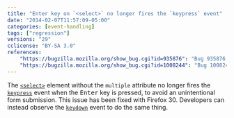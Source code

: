 ```yaml
---
title: "Enter key on `<select>` no longer fires the `keypress` event"
date: "2014-02-07T11:57:09-05:00"
categories: [event-handling]
tags: ["regression"]
versions: "29"
cclicense: "BY-SA 3.0"
references:
    "https://bugzilla.mozilla.org/show_bug.cgi?id=935876": "Bug 935876 – <select> element shouldn\'t consume key events which don\'t cause any default action"
    "https://bugzilla.mozilla.org/show_bug.cgi?id=1008244": "Bug 1008244 – Regression in 29: \"Enter\" key on <select> element no longer fires a keypress event"
---
```

The [`<select>`](https://developer.mozilla.org/en-US/docs/Web/HTML/Element/select) element without the `multiple` attribute no longer fires the [`keypress`](https://developer.mozilla.org/en-US/docs/Web/Reference/Events/keypress) event when the <kbd>Enter</kbd> key is pressed, to avoid an unintentional form submission. This issue has been fixed with Firefox 30. Developers can instead observe the [`keydown`](https://developer.mozilla.org/en-US/docs/Web/Reference/Events/keydown) event to do the same thing.
